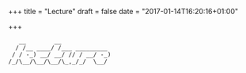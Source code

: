 +++
title = "Lecture"
draft = false
date = "2017-01-14T16:20:16+01:00"

+++
```blue
   __        __              
  / /__ ____/ /___ _________ 
 / / -_) __/ __/ // / __/ -_)
/_/\__/\__/\__/\_,_/_/  \__/
```
